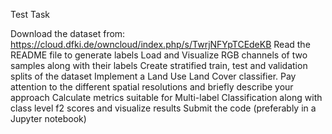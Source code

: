 Test Task

Download the dataset from:
https://cloud.dfki.de/owncloud/index.php/s/TwrjNFYpTCEdeKB
Read the README file to generate labels
Load and Visualize RGB channels of two samples along with their labels
Create stratified train, test and validation splits of the dataset
Implement a Land Use Land Cover classifier. Pay attention to the different spatial
resolutions and briefly describe your approach
Calculate metrics suitable for Multi-label Classification along with class level f2
scores and visualize results
Submit the code (preferably in a Jupyter notebook)